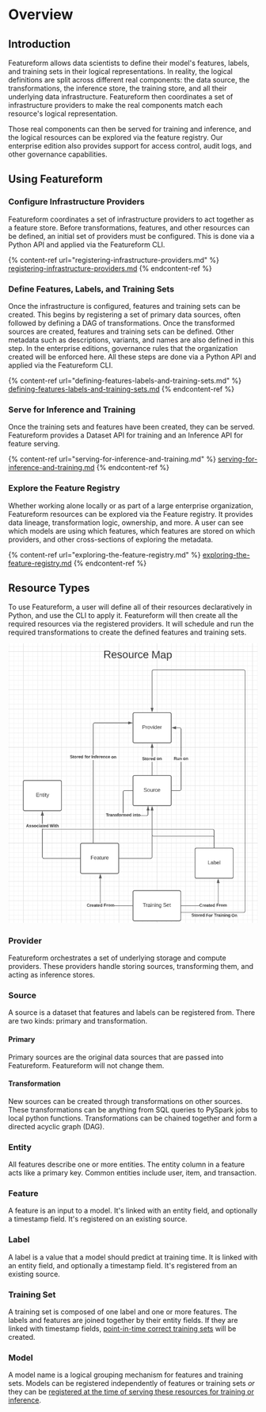 # Overview

## Introduction

Featureform allows data scientists to define their model's features, labels, and training sets in their logical representations. In reality, the logical definitions are split across different real components: the data source, the transformations, the inference store, the training store, and all their underlying data infrastructure. Featureform then coordinates a set of infrastructure providers to make the real components match each resource's logical representation.

Those real components can then be served for training and inference, and the logical resources can be explored via the feature registry. Our enterprise edition also provides support for access control, audit logs, and other governance capabilities.

## Using Featureform

### Configure Infrastructure Providers

Featureform coordinates a set of infrastructure providers to act together as a feature store. Before transformations, features, and other resources can be defined, an initial set of providers must be configured. This is done via a Python API and applied via the Featureform CLI.

{% content-ref url="registering-infrastructure-providers.md" %}
[registering-infrastructure-providers.md](registering-infrastructure-providers.md)
{% endcontent-ref %}

### Define Features, Labels, and Training Sets

Once the infrastructure is configured, features and training sets can be created. This begins by registering a set of primary data sources, often followed by defining a DAG of transformations. Once the transformed sources are created, features and training sets can be defined. Other metadata such as descriptions, variants, and names are also defined in this step. In the enterprise editions, governance rules that the organization created will be enforced here. All these steps are done via a Python API and applied via the Featureform CLI.

{% content-ref url="defining-features-labels-and-training-sets.md" %}
[defining-features-labels-and-training-sets.md](defining-features-labels-and-training-sets.md)
{% endcontent-ref %}

### Serve for Inference and Training

Once the training sets and features have been created, they can be served. Featureform provides a Dataset API for training and an Inference API for feature serving.

{% content-ref url="serving-for-inference-and-training.md" %}
[serving-for-inference-and-training.md](serving-for-inference-and-training.md)
{% endcontent-ref %}

### Explore the Feature Registry

Whether working alone locally or as part of a large enterprise organization, Featureform resources can be explored via the Feature registry. It provides data lineage, transformation logic, ownership, and more. A user can see which models are using which features, which features are stored on which providers, and other cross-sections of exploring the metadata.

{% content-ref url="exploring-the-feature-registry.md" %}
[exploring-the-feature-registry.md](exploring-the-feature-registry.md)
{% endcontent-ref %}

## Resource Types

To use Featureform, a user will define all of their resources declaratively in Python, and use the CLI to apply it. Featureform will then create all the required resources via the registered providers. It will schedule and run the required transformations to create the defined features and training sets.

![The Featureform Resource Map](../.gitbook/assets/resource-map.png)

### Provider

Featureform orchestrates a set of underlying storage and compute providers. These providers handle storing sources, transforming them, and acting as inference stores.

### Source

A source is a dataset that features and labels can be registered from. There are two kinds: primary and transformation.

#### Primary

Primary sources are the original data sources that are passed into Featureform. Featureform will not change them.

#### Transformation

New sources can be created through transformations on other sources. These transformations can be anything from SQL queries to PySpark jobs to local python functions. Transformations can be chained together and form a directed acyclic graph (DAG).

### Entity

All features describe one or more entities. The entity column in a feature acts like a primary key. Common entities include user, item, and transaction.

### Feature

A feature is an input to a model. It's linked with an entity field, and optionally a timestamp field. It's registered on an existing source.

### Label

A label is a value that a model should predict at training time. It is linked with an entity field, and optionally a timestamp field. It's registered from an existing source.

### Training Set

A training set is composed of one label and one or more features. The labels and features are joined together by their entity fields. If they are linked with timestamp fields, [point-in-time correct training sets](defining-features-labels-and-training-sets.md#point-in-time-correctness) will be created.

### Model

A model name is a logical grouping mechanism for features and training sets. Models can be registered independently of features or training sets _or_ they can be [registered at the time of serving these resources for training or inference](serving-for-inference-and-training.md#model-registration).
